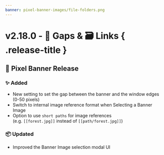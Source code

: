 ```yaml
---
banner: pixel-banner-images/file-folders.png
---
```


# v2.18.0 - 📏 Gaps & 🗃️ Links { .release-title }
## 🚩 Pixel Banner Release

### ✨ Added
- New setting to set the gap between the banner and the window edges (0-50 pixels)
- Switch to internal image reference format when Selecting a Banner Image
- Option to use `short paths` for image references  
    (e.g. `[[forest.jpg]]` instead of `[[path/forest.jpg]]`)

### 📦 Updated
- Improved the Banner Image selection modal UI